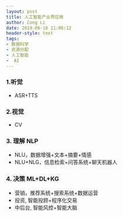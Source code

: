 ```yaml
---
layout: post
title: 人工智能产业界应用
author: Cong Li
date: 2019-06-18 11:06:12
header-style: text
tags:
- 数据科学
- 资源分配
- 人工智能
-  AI
---
```

### 1.听觉

  * ASR+TTS

### 2.视觉

  * CV
  
### 3. 理解 NLP

  * NLU，数据增强+文本+摘要+情感
  * NLU+NLG，信息检索+问答系统+聊天机器人

### 4. 决策 ML+DL+KG

  * 营销，推荐系统+搜索系统+数据运营
  * 投资, 智能投顾+程序化交易
  * 中后台, 智能风控+智能大脑